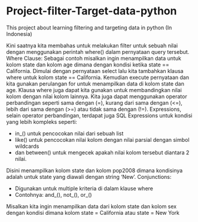 # Project-filter-Target-data-python
This project about learning filtering and targeting data in python (In Indonesia)

Kini saatnya kita membahas untuk melakukan filter untuk sebuah nilai dengan menggunakan perintah where() dalam pernyataan query tersebut.
Where Clause:
Sebagai contoh misalkan ingin menampilkan data untuk kolom state dan kolom age dimana dengan kondisi ketika state == California.
Dimulai dengan pernyataan select lalu kita tambahkan klausa where untuk kolom state == California. Kemudian execute pernyataan dan kita gunakan perulangan for untuk menampilkan data di kolom state dan age.
Klausa where juga dapat kita gunakan untuk membandingkan nilai kolom dengan nilai kolom lainnya. Kita juga dapat menggunakan operator perbandingan seperti sama dengan (=), kurang dari sama dengan (<=), lebih dari sama dengan (>=) atau tidak sama dengan (!=).
Expressions,
selain operator perbandingan, terdapat juga SQL Expressions untuk kondisi yang lebih kompleks seperti:
- in_() untuk pencocokan nilai dari sebuah list
- like() untuk pencocokan nilai kolom dengan nilai parsial dengan simbol wildcards
- dan between() untuk mengecek apakah nilai kolom tersebut diantara 2 nilai.

Disini menampilkan kolom state dan kolom pop2008 dimana kondisinya adalah untuk state yang diawali dengan string ‘New’.
Conjunctions:
- Digunakan untuk multiple kriteria di dalam klause where
- Contohnya: and_(), not_(), or_()

Misalkan kita ingin menampilkan data dari kolom state dan kolom sex dengan kondisi dimana kolom state = California atau state = New York
